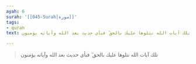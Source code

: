 ```yaml
---
ayah: 6
surah: '[[045-Surah|سورة]]'
tags:
- quran
text: تلك آيات الله نتلوها عليك بالحق ۖ فبأي حديث بعد الله وآياته يؤمنون

---
```

> تلك آيات الله نتلوها عليك بالحق ۖ فبأي حديث بعد الله وآياته يؤمنون
